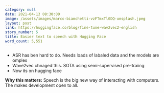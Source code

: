 ```yaml
---
category: null
date: 2021-04-13 08:30:00
image: /assets/images/marco-bianchetti-vzFTmxTl0DQ-unsplash.jpeg
layout: post
link: https://huggingface.co/blog/fine-tune-wav2vec2-english
story_number: 5
title: Easier text to speech with Hugging Face
word_count: 5,551
---
```


- ASR has ben hard to do. Needs loads of labaled data and the models are omplex
- Wave2vec chnaged this. SOTA using semi-supervised pre-traiing
- Now its on hugging face

**Why this matters:** Speech is the big new way of interacting with computers. The makes development open to all.

